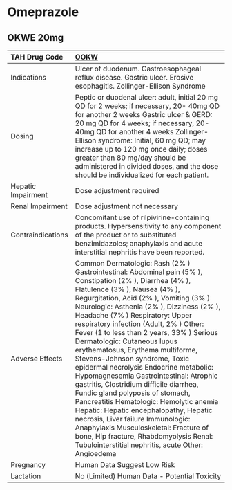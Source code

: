 # Omeprazole

## OKWE 20mg

| TAH Drug Code      | [**OOKW**](https://www.tahsda.org.tw/drugs/hissearch.php?drug_code=OOKW)                                                                                                                                                                                                                                                                                                                                                                                                                                                                                                                                                                                                                                                                                                                                                                                                                          |
|:-------------------|:--------------------------------------------------------------------------------------------------------------------------------------------------------------------------------------------------------------------------------------------------------------------------------------------------------------------------------------------------------------------------------------------------------------------------------------------------------------------------------------------------------------------------------------------------------------------------------------------------------------------------------------------------------------------------------------------------------------------------------------------------------------------------------------------------------------------------------------------------------------------------------------------------|
| Indications        | Ulcer of duodenum. Gastroesophageal reflux disease. Gastric ulcer. Erosive esophagitis. Zollinger-Ellison Syndrome                                                                                                                                                                                                                                                                                                                                                                                                                                                                                                                                                                                                                                                                                                                                                                                |
| Dosing             | Peptic or duodenal ulcer: adult, initial 20 mg QD for 2 weeks; if necessary, 20- 40mg QD for another 2 weeks Gastric ulcer & GERD: 20 mg QD for 4 weeks; if necessary, 20- 40mg QD for another 4 weeks Zollinger-Ellison syndrome: Initial, 60 mg QD; may increase up to 120 mg once daily; doses greater than 80 mg/day should be administered in divided doses, and the dose should be individualized for each patient.                                                                                                                                                                                                                                                                                                                                                                                                                                                                         |
| Hepatic Impairment | Dose adjustment required                                                                                                                                                                                                                                                                                                                                                                                                                                                                                                                                                                                                                                                                                                                                                                                                                                                                          |
| Renal Impairment   | Dose adjustment not necessary                                                                                                                                                                                                                                                                                                                                                                                                                                                                                                                                                                                                                                                                                                                                                                                                                                                                     |
| Contraindications  | Concomitant use of rilpivirine-containing products. Hypersensitivity to any component of the product or to substituted benzimidazoles; anaphylaxis and acute interstitial nephritis have been reported.                                                                                                                                                                                                                                                                                                                                                                                                                                                                                                                                                                                                                                                                                           |
| Adverse Effects    | Common Dermatologic: Rash (2% ) Gastrointestinal: Abdominal pain (5% ), Constipation (2% ), Diarrhea (4% ), Flatulence (3% ), Nausea (4% ), Regurgitation, Acid (2% ), Vomiting (3% ) Neurologic: Asthenia (2% ), Dizziness (2% ), Headache (7% ) Respiratory: Upper respiratory infection (Adult, 2% ) Other: Fever (1 to less than 2 years, 33% ) Serious Dermatologic: Cutaneous lupus erythematosus, Erythema multiforme, Stevens-Johnson syndrome, Toxic epidermal necrolysis Endocrine metabolic: Hypomagnesemia Gastrointestinal: Atrophic gastritis, Clostridium difficile diarrhea, Fundic gland polyposis of stomach, Pancreatitis Hematologic: Hemolytic anemia Hepatic: Hepatic encephalopathy, Hepatic necrosis, Liver failure Immunologic: Anaphylaxis Musculoskeletal: Fracture of bone, Hip fracture, Rhabdomyolysis Renal: Tubulointerstitial nephritis, acute Other: Angioedema |
| Pregnancy          | Human Data Suggest Low Risk                                                                                                                                                                                                                                                                                                                                                                                                                                                                                                                                                                                                                                                                                                                                                                                                                                                                       |
| Lactation          | No (Limited) Human Data - Potential Toxicity                                                                                                                                                                                                                                                                                                                                                                                                                                                                                                                                                                                                                                                                                                                                                                                                                                                      |

